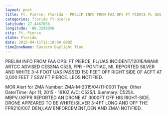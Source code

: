 ```yaml
---
layout: post
title: Ft. Pierce, Florida - PRELIM INFO FROM FAA OPS FT PIERCE FL UAS INCIDENT 1201E MIAMI ARTCC ADVISED CESSNA
categories: florida ft-pierce
latitude: 27.4467056
longitude: -80.3256056
city: Ft. Pierce
state: Florida
date: 2015-04-11T12:10:00.000Z
timeZoneName: Eastern Daylight Time
---
```


PRELIM INFO FROM FAA OPS: FT PIERCE, FL/UAS INCIDENT/1201E/MIAMI ARTCC ADVISED CESSNA C525, FPR - PONTIAC, MI, REPORTED SILVER AND WHITE 3-4 FOOT UAS PASSED 150 FEET OFF RIGHT SIDE OF ACFT AT 3,000 FEET 7 SSW FT PIERCE. LEOS NOTIFIED. 

MOR Alert for ZMA
Number: ZMA-M-2015/04/11-0001
Type: Other
Date/Time: Apr 11, 2015 - 1610Z
A/C: C525/L
Summary: C525/L MBPV./.KFPR REPORTED AN DRONE AT 3000FT OFF HIS RIGHT-SIDE. DRONE APPEARED TO BE WHITE/SILVER 3-4FT LONG AND OFF THE FPR210/007. DEN,LAW ENFORCEMENT,DEN AND ZMA1 NOTIFIED. 
